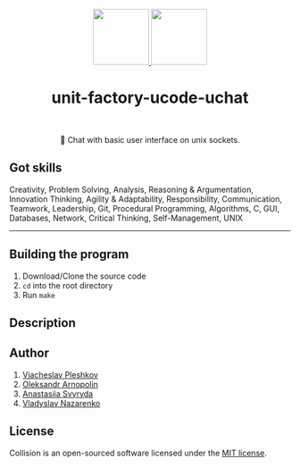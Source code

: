 <p align="center">
    <a href="https://unitfactory.net/en/" target="_blank">
        <img src="https://github.com/viacheslavpleshkov/unit-factory-ucode/blob/master/.git_images/unit_logo.png?raw=true" height="100px">
    </a>
    <a href="https://ucode.world/en/" target="_blank">
        <img src="https://github.com/viacheslavpleshkov/unit-factory-ucode/blob/master/.git_images/ucode_logo.png?raw=true" height="100px">
    </a>
    <h1 align="center">unit-factory-ucode-uchat</h1>
    <br>
<p align="center">💬️ Chat with basic user interface on unix sockets.</p>

## Got skills

Creativity, Problem Solving, Analysis, Reasoning & Argumentation, Innovation Thinking, Agility & Adaptability, Responsibility, Communication, Teamwork, Leadership, Git, Procedural Programming, Algorithms, C, GUI, Databases, Network, Critical Thinking, Self-Management, UNIX
<hr>

## Building the program

1. Download/Clone the source code
2. `cd` into the root directory
3. Run `make`

## Description



## Author
1. <a href="https://github.com/viacheslavpleshkov" target="_blank">Viacheslav Pleshkov</a>
1. <a href="https://github.com/arni30" target="_blank">Oleksandr Arnopolin</a>
1. <a href="https://github.com/NastiaSvyryda" target="_blank">Anastasiia Svyryda</a>
1. <a href="https://github.com/NastiaSvyryda" target="_blank">Vladyslav Nazarenko</a>


## License

Collision is an open-sourced software licensed under the [MIT license](LICENSE.md).